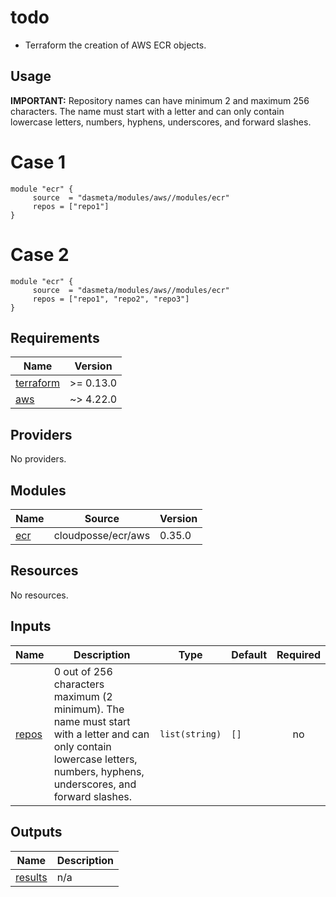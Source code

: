 # todo

- Terraform the creation of AWS ECR objects.

## Usage

**IMPORTANT:**
Repository names can have minimum 2 and maximum 256 characters. The name must start with a letter and can only contain lowercase letters, numbers, hyphens, underscores, and forward slashes.

# Case 1

```
module "ecr" {
     source  = "dasmeta/modules/aws//modules/ecr"
     repos = ["repo1"]
}
```

# Case 2

```
module "ecr" {
     source  = "dasmeta/modules/aws//modules/ecr"
     repos = ["repo1", "repo2", "repo3"]
}
```

<!-- BEGINNING OF PRE-COMMIT-TERRAFORM DOCS HOOK -->
## Requirements

| Name | Version |
|------|---------|
| <a name="requirement_terraform"></a> [terraform](#requirement\_terraform) | >= 0.13.0 |
| <a name="requirement_aws"></a> [aws](#requirement\_aws) | ~> 4.22.0 |

## Providers

No providers.

## Modules

| Name | Source | Version |
|------|--------|---------|
| <a name="module_ecr"></a> [ecr](#module\_ecr) | cloudposse/ecr/aws | 0.35.0 |

## Resources

No resources.

## Inputs

| Name | Description | Type | Default | Required |
|------|-------------|------|---------|:--------:|
| <a name="input_repos"></a> [repos](#input\_repos) | 0 out of 256 characters maximum (2 minimum). The name must start with a letter and can only contain lowercase letters, numbers, hyphens, underscores, and forward slashes. | `list(string)` | `[]` | no |

## Outputs

| Name | Description |
|------|-------------|
| <a name="output_results"></a> [results](#output\_results) | n/a |
<!-- END OF PRE-COMMIT-TERRAFORM DOCS HOOK -->
